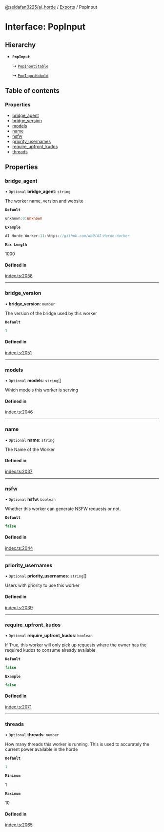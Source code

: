 [@zeldafan0225/ai_horde](../README.md) / [Exports](../modules.md) / PopInput

# Interface: PopInput

## Hierarchy

- **`PopInput`**

  ↳ [`PopInputStable`](PopInputStable.md)

  ↳ [`PopInputKobold`](PopInputKobold.md)

## Table of contents

### Properties

- [bridge\_agent](PopInput.md#bridge_agent)
- [bridge\_version](PopInput.md#bridge_version)
- [models](PopInput.md#models)
- [name](PopInput.md#name)
- [nsfw](PopInput.md#nsfw)
- [priority\_usernames](PopInput.md#priority_usernames)
- [require\_upfront\_kudos](PopInput.md#require_upfront_kudos)
- [threads](PopInput.md#threads)

## Properties

### bridge\_agent

• `Optional` **bridge\_agent**: `string`

The worker name, version and website

**`Default`**

```ts
unknown:0:unknown
```

**`Example`**

```ts
AI Horde Worker:11:https://github.com/db0/AI-Horde-Worker
```

**`Max Length`**

1000

#### Defined in

[index.ts:2058](https://github.com/ZeldaFan0225/ai_horde/blob/bd3c116/index.ts#L2058)

___

### bridge\_version

• **bridge\_version**: `number`

The version of the bridge used by this worker

**`Default`**

```ts
1
```

#### Defined in

[index.ts:2051](https://github.com/ZeldaFan0225/ai_horde/blob/bd3c116/index.ts#L2051)

___

### models

• `Optional` **models**: `string`[]

Which models this worker is serving

#### Defined in

[index.ts:2046](https://github.com/ZeldaFan0225/ai_horde/blob/bd3c116/index.ts#L2046)

___

### name

• `Optional` **name**: `string`

The Name of the Worker

#### Defined in

[index.ts:2037](https://github.com/ZeldaFan0225/ai_horde/blob/bd3c116/index.ts#L2037)

___

### nsfw

• `Optional` **nsfw**: `boolean`

Whether this worker can generate NSFW requests or not.

**`Default`**

```ts
false
```

#### Defined in

[index.ts:2044](https://github.com/ZeldaFan0225/ai_horde/blob/bd3c116/index.ts#L2044)

___

### priority\_usernames

• `Optional` **priority\_usernames**: `string`[]

Users with priority to use this worker

#### Defined in

[index.ts:2039](https://github.com/ZeldaFan0225/ai_horde/blob/bd3c116/index.ts#L2039)

___

### require\_upfront\_kudos

• `Optional` **require\_upfront\_kudos**: `boolean`

If True, this worker will only pick up requests where the owner has the required kudos to consume already available

**`Default`**

```ts
false
```

**`Example`**

```ts
false
```

#### Defined in

[index.ts:2071](https://github.com/ZeldaFan0225/ai_horde/blob/bd3c116/index.ts#L2071)

___

### threads

• `Optional` **threads**: `number`

How many threads this worker is running. This is used to accurately the current power available in the horde

**`Default`**

```ts
1
```

**`Minimum`**

1

**`Maximum`**

10

#### Defined in

[index.ts:2065](https://github.com/ZeldaFan0225/ai_horde/blob/bd3c116/index.ts#L2065)

